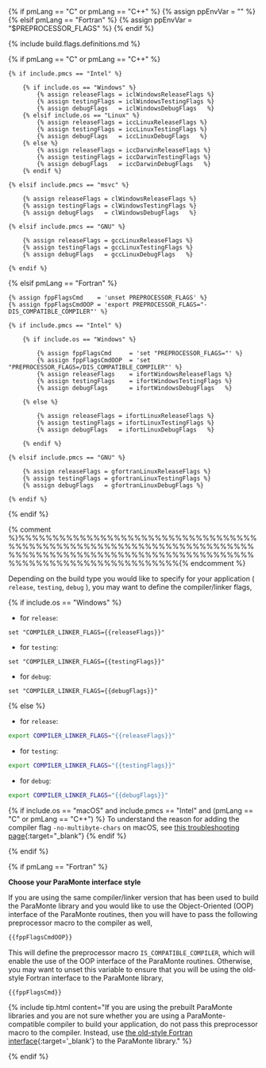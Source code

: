 {% if pmLang == "C" or pmLang == "C++" %}
    {% assign ppEnvVar = "" %}
{% elsif pmLang == "Fortran" %}
    {% assign ppEnvVar = "$PREPROCESSOR_FLAGS" %}
{% endif %}


{% include build.flags.definitions.md %}

{% if pmLang == "C" or pmLang == "C++" %}

    {% if include.pmcs == "Intel" %}

        {% if include.os == "Windows" %}
            {% assign releaseFlags = iclWindowsReleaseFlags %}
            {% assign testingFlags = iclWindowsTestingFlags %}
            {% assign debugFlags   = iclWindowsDebugFlags   %}
        {% elsif include.os == "Linux" %}
            {% assign releaseFlags = iccLinuxReleaseFlags %}
            {% assign testingFlags = iccLinuxTestingFlags %}
            {% assign debugFlags   = iccLinuxDebugFlags   %}
        {% else %}
            {% assign releaseFlags = iccDarwinReleaseFlags %}
            {% assign testingFlags = iccDarwinTestingFlags %}
            {% assign debugFlags   = iccDarwinDebugFlags   %}
        {% endif %}

    {% elsif include.pmcs == "msvc" %}

        {% assign releaseFlags = clWindowsReleaseFlags %}
        {% assign testingFlags = clWindowsTestingFlags %}
        {% assign debugFlags   = clWindowsDebugFlags   %}

    {% elsif include.pmcs == "GNU" %}

        {% assign releaseFlags = gccLinuxReleaseFlags %}
        {% assign testingFlags = gccLinuxTestingFlags %}
        {% assign debugFlags   = gccLinuxDebugFlags   %}        

    {% endif %}

{% elsif pmLang == "Fortran" %}

    {% assign fppFlagsCmd    = 'unset PREPROCESSOR_FLAGS' %}
    {% assign fppFlagsCmdOOP = 'export PREPROCESSOR_FLAGS="-DIS_COMPATIBLE_COMPILER"' %}

    {% if include.pmcs == "Intel" %}

        {% if include.os == "Windows" %}

            {% assign fppFlagsCmd     = 'set "PREPROCESSOR_FLAGS="' %}
            {% assign fppFlagsCmdOOP  = 'set "PREPROCESSOR_FLAGS=/DIS_COMPATIBLE_COMPILER"' %}
            {% assign releaseFlags    = ifortWindowsReleaseFlags %}
            {% assign testingFlags    = ifortWindowsTestingFlags %}
            {% assign debugFlags      = ifortWindowsDebugFlags   %}

        {% else %}

            {% assign releaseFlags = ifortLinuxReleaseFlags %}
            {% assign testingFlags = ifortLinuxTestingFlags %}
            {% assign debugFlags   = ifortLinuxDebugFlags   %}

        {% endif %}

    {% elsif include.pmcs == "GNU" %}

        {% assign releaseFlags = gfortranLinuxReleaseFlags %}
        {% assign testingFlags = gfortranLinuxTestingFlags %}
        {% assign debugFlags   = gfortranLinuxDebugFlags %}        

    {% endif %}

{% endif %}

{% comment %}%%%%%%%%%%%%%%%%%%%%%%%%%%%%%%%%%%%%%%%%%%%%%%%%%%%%%%%%%%%%%%%%%%%%%%%%%%%%%%%%%%%%%%%%%%%%%%%%%%%%%%%%%%%%%%%%%%%%%%%%%%%%%%%%%%%%{% endcomment %}

Depending on the build type you would like to specify for your application ( `release`, `testing`, `debug` ), you may want to define the compiler/linker flags,  

{% if include.os == "Windows" %}

-   for `release`:  
```batch
set "COMPILER_LINKER_FLAGS={{releaseFlags}}"
```  
-   for `testing`:  
```batch
set "COMPILER_LINKER_FLAGS={{testingFlags}}"
```  
-   for `debug`:  
```batch
set "COMPILER_LINKER_FLAGS={{debugFlags}}"
```  

{% else %}

-   for `release`:  
```bash
export COMPILER_LINKER_FLAGS="{{releaseFlags}}"
```  
-   for `testing`:  
```bash
export COMPILER_LINKER_FLAGS="{{testingFlags}}"
```  
-   for `debug`:  
```bash
export COMPILER_LINKER_FLAGS="{{debugFlags}}"
```  

{% if include.os == "macOS" and include.pmcs == "Intel" and (pmLang == "C" or pmLang == "C++") %}
To understand the reason for adding the compiler flag `-no-multibyte-chars` on macOS, see [this troubleshooting page](../../troubleshooting/catastrophic-error-could-not-set-locale/){:target="_blank"} 
{% endif %}

{% endif %}

{% if pmLang == "Fortran" %}

**Choose your ParaMonte interface style**  

If you are using the same compiler/linker version that has been used to build the ParaMonte library and you would like to use the Object-Oriented (OOP) interface of the ParaMonte routines, then you will have to pass the following preprocessor macro to the compiler as well,  
```bash
{{fppFlagsCmdOOP}}
```  
This will define the preprocessor macro `IS_COMPATIBLE_COMPILER`, which will enable the use of the OOP interface of the ParaMonte routines. Otherwise, you may want to unset this variable to ensure that you will be using the old-style Fortran interface to the ParaMonte library,  
```bash
{{fppFlagsCmd}}
```  
{% include tip.html content="If you are using the prebuilt ParaMonte libraries and you are not sure whether you are using a ParaMonte-compatible compiler to build your application, do not pass this preprocessor macro to the compiler. Instead, use [the old-style Fortran interface](../../examples/fortran/mvn/#calling-the-paramonte-samplers-the-old-less-flexible-but-more-portable-style){:target='_blank'} to the ParaMonte library." %}

{% endif %}
